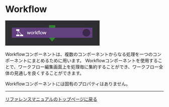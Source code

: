 # Workflow

![img](./img/workflow.png "workflow")

Workflowコンポーネントは、複数のコンポーネントからなる処理を一つのコンポーネントにまとめるために用います。
Workflowコンポーネントを使用することで、ワークフロー編集画面上を処理毎に集約することができ、ワークフロー全体の見通しを良くすることができます。

Workflowコンポーネントには固有のプロパティはありません。

--------
[リファレンスマニュアルのトップページに戻る](../readme.md)
